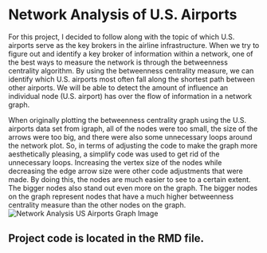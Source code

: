 # Network Analysis of U.S. Airports
For this project, I decided to follow along with the topic of which U.S. airports serve as the key brokers in the airline infrastructure. When we try to figure out and identify a key broker of information within a network, one of the best ways to measure the network is through the betweenness centrality algorithm. By using the betweenness centrality measure, we can identify which U.S. airports most often fall along the shortest path between other airports. We will be able to detect the amount of influence an individual node (U.S. airport) has over the flow of information in a network graph.

When originally plotting the betweenness centrality graph using the U.S. airports data set from igraph, all of the nodes were too small, the size of the arrows were too big, and there were also some unnecessary loops around the network plot. So, in terms of adjusting the code to make the graph more aesthetically pleasing, a simplify code was used to get rid of the unnecessary loops. Increasing the vertex size of the nodes while decreasing the edge arrow size were other code adjustments that were made. By doing this, the nodes are much easier to see to a certain extent. The bigger nodes also stand out even more on the graph. The bigger nodes on the graph represent nodes that have a much higher betweenness centrality measure than the other nodes on the graph.
![Network Analysis US Airports Graph Image](https://github.com/user-attachments/assets/9e4471c1-3576-48e8-b96c-d21ca68db654)
## Project code is located in the RMD file.
